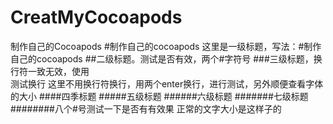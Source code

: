 # CreatMyCocoapods
制作自己的Cocoapods
#制作自己的cocoapods 这里是一级标题，写法：\#制作自己的cocoapods
##二级标题。测试是否有效，两个#字符号
###三级标题，换行符一致无效，使用</br>测试换行
这里不用换行符换行，用两个enter换行，进行测试，另外顺便查看字体的大小
####四季标题
#####五级标题
######六级标题
#######七级标题
########八个#号测试一下是否有有效果
正常的文字大小是这样子的
